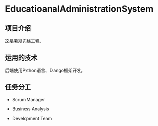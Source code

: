 # EducatioanalAdministrationSystem

## 项目介绍

这是暑期实践工程。

## 运用的技术

后端使用Python语言、Django框架开发。

## 任务分工

* Scrum Manager

* Business Analysis

* Development Team
